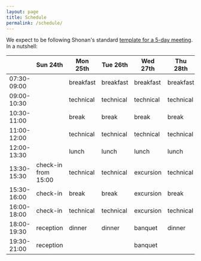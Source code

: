 ```yaml
---
layout: page
title: Schedule
permalink: /schedule/
---
```


We expect to be following Shonan's standard [template for a 5-day meeting](https://shonan.nii.ac.jp/docs/daf3cfe4d550b6d98acf49955e07c423e93ffb1e.pdf). In a nutshell:

|             | Sun 24th            | Mon 25th  | Tue 26th  | Wed 27th  | Thu 28th  | Fri 29th  |
| ----------- | ------------------- | --------- | --------- | --------- | --------- | --------- |
| 07:30-09:00 |                     | breakfast | breakfast | breakfast | breakfast | breakfast |
| 09:00-10:30 |                     | technical | technical | technical | technical | technical |
| 10:30-11:00 |                     | break     | break     | break     | break     | break     |
| 11:00-12:00 |                     | technical | technical | technical | technical | technical |
| 12:00-13:30 |                     | lunch     | lunch     | lunch     | lunch     | lunch     |
| 13:30-15:30 | check-in from 15:00 | technical | technical | excursion | technical |
| 15:30-16:00 | check-in            | break     | break     | excursion | break     |
| 16:00-18:00 | check-in            | technical | technical | excursion | technical |
| 18:00-19:30 | reception           | dinner    | dinner    | banquet   | dinner    |
| 19:30-21:00 | reception           |           |           | banquet   |           

